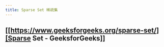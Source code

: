 ```yaml
---
title: Sparse Set 稀疏集
---
```


## [[https://www.geeksforgeeks.org/sparse-set/][Sparse Set - GeeksforGeeks]]
